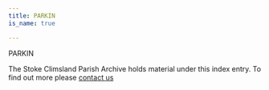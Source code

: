 ```yaml
---
title: PARKIN
is_name: true

---
```


PARKIN


The Stoke Climsland Parish Archive holds material under this index entry. To find out more please [contact us](/contact/)
